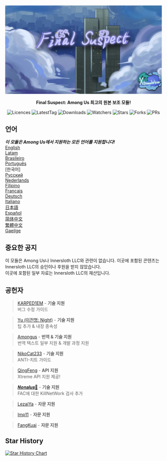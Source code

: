 ﻿<div align="center">

![FS-XW](Assets/LogoWithTeam.png)

**Final Suspect: Among Us 최고의 원본 보조 모듈!**

<img src="https://badgen.net/github/license/XtremeWave/FinalSuspect" alt="Licences">
<img src="https://badgen.net/github/tag/XtremeWave/FinalSuspect" alt="LatestTag">
<img src="https://badgen.net/github/assets-dl/XtremeWave/FinalSuspect" alt="Downloads">
<img src="https://badgen.net/github/watchers/XtremeWave/FinalSuspect" alt="Watchers">
<img src="https://badgen.net/github/stars/XtremeWave/FinalSuspect/" alt="Stars">
<img src="https://badgen.net/github/forks/XtremeWave/FinalSuspect" alt="Forks">
<img src="https://badgen.net/github/prs/XtremeWave/FinalSuspect" alt="PRs">

</div>

## 언어
***이 모듈은 Among Us에서 지원하는 모든 언어를 지원합니다!***<br>
[English](../README.md) <br>
[Latam](README_es_LA.md)<br>
[Brasileiro](README_pt_BR.md)<br>
[Português](README_pt.md)<br>
[한국어]<br>
[Русский](README_ru.md)<br>
[Nederlands](README_nl.md)<br>
[Filipino](README_tl.md)<br>
[Français](README_fr.md)<br>
[Deutsch](README_de.md)<br>
[Italiano](README_it.md)<br>
[日本語](README_ja.md)<br>
[Español](README_es.md)<br>
[简体中文](../README_zh.md)<br>
[繁體中文](README_zh_CHT.md)<br>
[Gaeilge](README_ga.md)<br>

## 중요한 공지
이 모듈은 Among Us나 Innersloth LLC와 관련이 없습니다. 이곳에 포함된 콘텐츠는 Innersloth LLC의 승인이나 후원을 받지 않았습니다.<br>
이곳에 포함된 일부 자료는 Innersloth LLC의 재산입니다.

## 공헌자
>[KARPED1EM](https://github.com/KARPED1EM) - **기술 지원**<br>
>버그 수정 가이드

>[Yu (이전명: Night)](https://github.com/Night-GUA) - **기술 지원**<br>
>팁 추가 & 내장 종속성

>[Amongus](https://github.com/XiezibanWrite) - **번역 & 기술 지원**<br>
>번역 텍스트 일부 지원 & 개발 과정 지원

>[NikoCat233](https://github.com/NikoCat233) - **기술 지원**<br>
>ANTI-치트 가이드

> [QingFeng](https://github.com/QingFeng-awa) - **API 지원**<br>
>Xtreme API 지원 제공!

>[𝑵𝒐𝒏𝒂𝒍𝒖𝒔🍥](https://github.com/Reborn5537) - **기술 지원**<br>
>FAC에 대한 KillNetWork 검사 추가

>[LezaiYa](https://github.com/LezaiYa1) - **자문 지원**

>[Imp11](https://github.com/dabao40) - **자문 지원**

>[FangKuai](https://github.com/FangKuaiYa) - **자문 지원**

## Star History
[![Star History Chart](https://api.star-history.com/svg?repos=XtremeWave/FinalSuspect&type=Date)](https://star-history.com/#XtremeWave/FinalSuspect&Date)